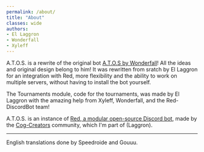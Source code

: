 ```yaml
---
permalink: /about/
title: "About"
classes: wide
authors:
- El Laggron
- Wonderfall
- Xyleff
---
```


A.T.O.S. is a rewrite of the original bot [A.T.O.S by Wonderfall](https://github.com/Wonderfall/ATOS)! All the ideas and original design belong to him! It was rewritten from sratch by El Laggron for an integration with Red, more flexibility and the ability to work on multiple servers, without having to install the bot yourself.

The Tournaments module, code for the tournaments, was made by El Laggron with the amazing help from Xyleff, Wonderfall, and the Red-DiscordBot team!

A.T.O.S. is an instance of [Red, a modular open-source Discord bot](/what-is-red/), made by the [Cog-Creators](https://github.com/Cog-Creators) community, which I'm part of (Laggron).

----

English translations done by Speedroide and Gouuu.
